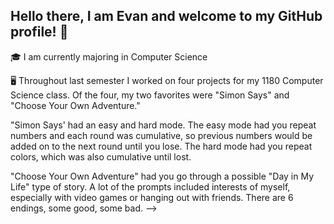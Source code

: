 ## Hello there, I am Evan and welcome to my GitHub profile! 👋





🎓 I am currently majoring in Computer Science

🖥 Throughout last semester I worked on four projects for my 1180 Computer Science class. Of the four, my two favorites were "Simon Says" and "Choose Your Own Adventure."

"Simon Says' had an easy and hard mode. The easy mode had you repeat numbers and each round was cumulative, so previous numbers would be added on to the next round until you lose. The hard mode had you repeat colors, which was also cumulative until lost.

"Choose Your Own Adventure" had you go through a possible "Day in My Life" type of story. A lot of the prompts included interests of myself, especially with video games or hanging out with friends. There are 6 endings, some good, some bad.
-->
